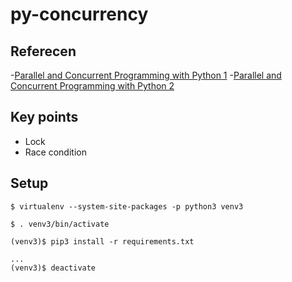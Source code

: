 # py-concurrency


## Referecen
-[Parallel and Concurrent Programming with Python 1](https://www.linkedin.com/learning/parallel-and-concurrent-programming-with-python-1)
-[Parallel and Concurrent Programming with Python 2](https://www.linkedin.com/learning/parallel-and-concurrent-programming-with-python-2)



## Key points

- Lock
- Race condition


## Setup
```
$ virtualenv --system-site-packages -p python3 venv3

$ . venv3/bin/activate

(venv3)$ pip3 install -r requirements.txt

...
(venv3)$ deactivate
```



